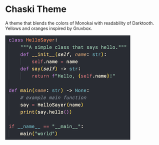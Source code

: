 # Chaski Theme

A theme that blends the colors of Monokai with readability of Darktooth. Yellows and oranges inspired by Gruvbox.

![Screenshot Example - v0.7.0](screenshot-v0.7.0.png "Theme Screenshot v0.4.0")